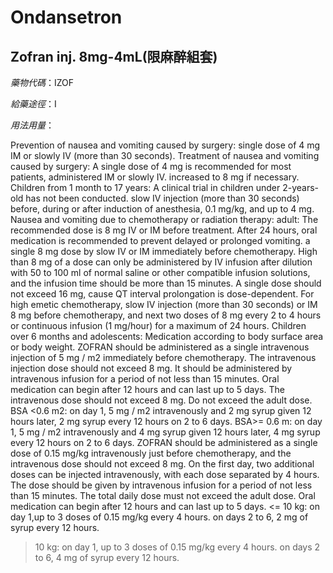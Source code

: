 # Ondansetron

## Zofran inj. 8mg-4mL(限麻醉組套)

*藥物代碼*：IZOF

*給藥途徑*：I

*用法用量*：

Prevention of nausea and vomiting caused by surgery: single dose of 4 mg IM or slowly IV (more than 30 seconds).
Treatment of nausea and vomiting caused by surgery:
A single dose of 4 mg is recommended for most patients, administered IM or slowly IV. increased to 8 mg if necessary.
Children from 1 month to 17 years: A clinical trial in children under 2-years-old has not been conducted.
slow IV injection (more than 30 seconds) before, during or after induction of anesthesia, 0.1 mg/kg, and up to 4 mg.
Nausea and vomiting due to chemotherapy or radiation therapy:
adult:
The recommended dose is 8 mg IV or IM before treatment. After 24 hours, oral medication is recommended to prevent delayed or prolonged vomiting. a single 8 mg dose by slow IV or IM immediately before chemotherapy. High than 8 mg of a dose can only be administered by IV infusion after dilution with 50 to 100 ml of normal saline or other compatible infusion solutions, and the infusion time should be more than 15 minutes. A single dose should not exceed 16 mg, cause QT interval prolongation is dose-dependent.
For high emetic chemotherapy, slow IV injection (more than 30 seconds) or IM 8 mg before chemotherapy, and next two doses of 8 mg every 2 to 4 hours or continuous infusion (1 mg/hour) for a maximum of 24 hours.
Children over 6 months and adolescents: 
Medication according to body surface area or body weight.
ZOFRAN should be administered as a single intravenous injection of 5 mg / m2 immediately before chemotherapy. The intravenous injection dose should not exceed 8 mg. It should be administered by intravenous infusion for a period of not less than 15 minutes. Oral medication can begin after 12 hours and can last up to 5 days. The intravenous dose should not exceed 8 mg. Do not exceed the adult dose.
BSA <0.6 m2: on day 1, 5 mg / m2 intravenously and 2 mg syrup given 12 hours later, 2 mg syrup every 12 hours on 2 to 6 days.
BSA>= 0.6 m: on day 1, 5 mg / m2 intravenously and 4 mg syrup given 12 hours later, 4 mg syrup every 12 hours on 2 to 6 days.
ZOFRAN should be administered as a single dose of 0.15 mg/kg intravenously just before chemotherapy, and the intravenous dose should not exceed 8 mg. On the first day, two additional doses can be injected intravenously, with each dose separated by 4 hours. The dose should be given by intravenous infusion for a period of not less than 15 minutes. The total daily dose must not exceed the adult dose. Oral medication can begin after 12 hours and can last up to 5 days.
<= 10 kg: on day 1,up to 3 doses of 0.15 mg/kg every 4 hours. on days 2 to 6, 2 mg of syrup every 12 hours.
> 10 kg: on day 1, up to 3 doses of 0.15 mg/kg every 4 hours. on days 2 to 6, 4 mg of syrup every 12 hours.

